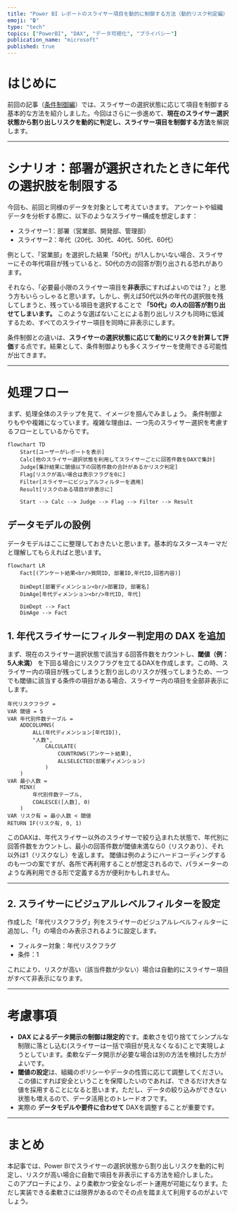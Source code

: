 ```yaml
---
title: "Power BI レポートのスライサー項目を動的に制御する方法（動的リスク判定編）"
emoji: "🔒"
type: "tech"
topics: ["PowerBI", "DAX", "データ可視化", "プライバシー"]
publication_name: "microsoft"
published: true
---
```


# はじめに

前回の記事（[条件制御編](https://zenn.dev/microsoft/articles/power-bi-slicer-filtering-2)）では、スライサーの選択状態に応じて項目を制御する基本的な方法を紹介しました。今回はさらに一歩進めて、**現在のスライサー選択状態から割り出しリスクを動的に判定し、スライサー項目を制御する方法**を解説します。

---

# シナリオ：部署が選択されたときに年代の選択肢を制限する

今回も、前回と同様のデータを対象として考えていきます。
アンケートや組織データを分析する際に、以下のようなスライサー構成を想定します：

- スライサー1：部署（営業部、開発部、管理部）
- スライサー2：年代（20代、30代、40代、50代、60代）

例として、「営業部」を選択した結果「50代」が1人しかいない場合、スライサーにその年代項目が残っていると、50代の方の回答が割り出される恐れがあります。

それなら、「必要最小限のスライサー項目を**非表示**にすればよいのでは？」と思う方もいらっしゃると思います。しかし、例えば50代以外の年代の選択肢を残してしまうと、残っている項目を選択することで **「50代」の人の回答が割り出せてしまいます。** このような選ばないことによる割り出しリスクも同時に低減するため、すべてのスライサー項目を同時に非表示にします。

条件制御との違いは、**スライサーの選択状態に応じて動的にリスクを計算して評価**する点です。結果として、条件制御よりも多くスライサーを使用できる可能性が出てきます。

---

# 処理フロー
まず、処理全体のステップを見て、イメージを掴んでみましょう。
条件制御よりもやや複雑になっています。複雑な理由は、一つ先のスライサー選択を考慮するフローとしているからです。

```mermaid
flowchart TD
    Start[ユーザーがレポートを表示]
    Calc[他のスライサー選択状態を利用してスライサーごとに回答件数をDAXで集計]
    Judge[集計結果に閾値以下の回答件数の合計があるかリスク判定]
    Flag[リスクが高い場合は表示フラグを0に]
    Filter[スライサーにビジュアルフィルターを適用]
    Result[リスクのある項目が非表示に]

    Start --> Calc --> Judge --> Flag --> Filter --> Result
```

## データモデルの設例
データモデルはここに整理しておきたいと思います。基本的なスタースキーマだと理解してもらえればと思います。

```mermaid
flowchart LR
    Fact[(アンケート結果<br/>質問ID, 部署ID,年代ID,回答内容)]
    
    DimDept[部署ディメンション<br/>部署ID, 部署名]
    DimAge[年代ディメンション<br/>年代ID, 年代]

    DimDept --> Fact
    DimAge --> Fact
```

## 1. 年代スライサーにフィルター判定用の DAX を追加

まず、現在のスライサー選択状態で該当する回答件数をカウントし、**閾値（例：5人未満）** を下回る場合にリスクフラグを立てるDAXを作成します。この時、スライサー内の項目が残ってしまうと割り出しのリスクが残ってしまうため、一つでも閾値に該当する条件の項目がある場合、スライサー内の項目を全部非表示にします。

```DAX
年代リスクフラグ =
VAR 閾値 = 5
VAR 年代別件数テーブル =
    ADDCOLUMNS(
        ALL(年代ディメンション[年代ID]),
        "人数",
            CALCULATE(
                COUNTROWS(アンケート結果),
                ALLSELECTED(部署ディメンション)
            )
    )
VAR 最小人数 =
    MINX(
        年代別件数テーブル,
        COALESCE([人数], 0)
    )
VAR リスク有 = 最小人数 < 閾値
RETURN IF(リスク有, 0, 1)
```

このDAXは、年代スライサー以外のスライサーで絞り込まれた状態で、年代別に回答件数をカウントし、最小の回答件数が閾値未満なら0（リスクあり）、それ以外は1（リスクなし）を返します。
閾値は例のようにハードコーディングするのも一つの案ですが、各所で再利用することが想定されるので、パラメーターのような再利用できる形で定義する方が便利かもしれません。

---

## 2. スライサーにビジュアルレベルフィルターを設定

作成した「年代リスクフラグ」列をスライサーのビジュアルレベルフィルターに追加し、「1」の場合のみ表示されるように設定します。

- フィルター対象：年代リスクフラグ
- 条件：1

これにより、リスクが高い（該当件数が少ない）場合は自動的にスライサー項目がすべて非表示になります。

---

# 考慮事項

- **DAX によるデータ開示の制御は限定的**です。柔軟さを切り捨ててシンプルな制限に落とし込む(スライサーは一括で項目が見えなくなる)ことで実現しようとしています。柔軟なデータ開示が必要な場合は別の方法を検討した方がよいです。
- **閾値の設定**は、組織のポリシーやデータの性質に応じて調整してください。この値にすれば安全ということを保障したいのであれば、できるだけ大きな値を採用することになると思います。ただし、データの絞り込みができない状態も増えるので、データ活用とのトレードオフです。
- 実際の **データモデルや要件に合わせて** DAXを調整することが重要です。

---

# まとめ

本記事では、Power BIでスライサーの選択状態から割り出しリスクを動的に判定し、リスクが高い場合に自動で項目を非表示にする方法を紹介しました。  
このアプローチにより、より柔軟かつ安全なレポート運用が可能になります。ただし実装できる柔軟さには限界があるのでその点を踏まえて利用するのがよいでしょう。